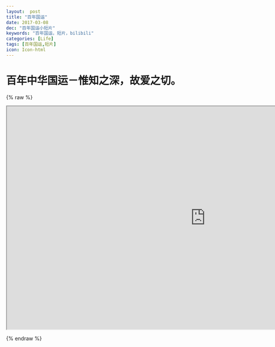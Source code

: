 ```yaml
---
layout:  post
title: "百年国运"
date: 2017-03-08
dec: "百年国运小短片"
keywords: "百年国运，短片，bilibili"
categories: [Life]
tags: [百年国运,短片]
icon: Icon-html
---
```

#  百年中华国运－惟知之深，故爱之切。

{% raw %}
<iframe  width="1080" height="608" src="http://om34k6iz4.bkt.clouddn.com/%E7%99%BE%E5%B9%B4%E5%9B%BD%E8%BF%90.mp4" allowfullscreen></iframe>

{% endraw %}